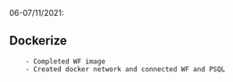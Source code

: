 06-07/11/2021:

## Dockerize

        - Completed WF image
        - Created docker network and connected WF and PSQL
        
